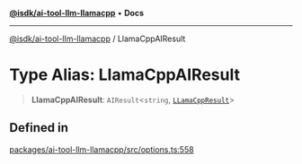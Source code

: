 [**@isdk/ai-tool-llm-llamacpp**](../README.md) • **Docs**

***

[@isdk/ai-tool-llm-llamacpp](../globals.md) / LlamaCppAIResult

# Type Alias: LlamaCppAIResult

> **LlamaCppAIResult**: `AIResult`\<`string`, [`LLamaCppResult`](../interfaces/LLamaCppResult.md)\>

## Defined in

[packages/ai-tool-llm-llamacpp/src/options.ts:558](https://github.com/isdk/ai-tool-llm-llamacpp.js/blob/e3f6ebe5837fed6d620d192f65e20fcce33196a5/src/options.ts#L558)
